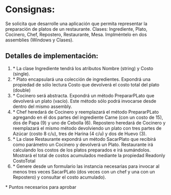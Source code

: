 # Consignas:

Se solicita que desarrolle una aplicación que permita representar la preparación de platos de un restaurante. Clases: Ingrediente, Plato, Cocinero, Chef, Repostero, Restaurante, Mesa. Implméntelo en dos assemblies (Windows y Clases).

## Detalles de implementación:

1) \* La clase Ingrediente tendrá los atributos Nombre (string) y Costo (single).
2) \* Plato encapsulará una colección de ingredientes. Expondrá una propiedad de sólo lectura Costo que devolverá el costo total del plato (double)
3) \* Cocinero será abstracta. Expondrá un método PrepararPLato que devolverá un plato (vacío). Este método sólo podrá invocarse desde dentro del mismo assembly.
4) \* Chef heredará de Cocinero y reemplazará el método PrepararPLato agregando en él dos partes del ingrediente Carne (con un costo de 15), dos de Papa (9) y uno de Cebolla (6). Repostero heredará de Cocinero y reemplazará el mismo método devolviendo un plato con tres partes de Azúcar (costo 8 c/u), tres de Harina (4 c/u) y dos de Huevo (3).
5) \* La clase Restaurante expondrá un método SacarPlato que recibirá como parámetro un Cocinero y devolverá un Plato. Restaurante irá calculando los costos de los platos preparados e irá sumándolos. Mostrará el total de costos acumulados mediante la propiedad Readonly CostoTotal
6) \* Genere desde un formulario las instancia necesarias para invocar al menos tres veces SacarPLato (dos veces con un chef y una con un Repostero) y consultar el costo acumulado).

\* Puntos necesarios para aprobar
